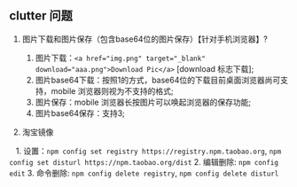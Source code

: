 ## <a name='clutter-quesition'>clutter 问题</a>

1. 图片下载和图片保存（包含base64位的图片保存）【针对手机浏览器】?
    1.  图片下载：`<a href="img.png" target="_blank" download="aaa.png">Download Pic</a>` [download 标志下载];
    2.  图片base64下载：按照1的方式，base64位的下载目前桌面浏览器尚可支持，mobile 浏览器则视为不支持的格式;
    3.  图片保存：mobile 浏览器长按图片可以唤起浏览器的保存功能; 
    4.  图片base64保存：支持3;

2. 淘宝镜像

    1. 设置：`npm config set registry https://registry.npm.taobao.org`, `npm config set disturl https://npm.taobao.org/dist`
    2. 编辑删除: `npm config edit`
    3. 命令删除: `npm config delete registry`, `npm config delete disturl`
